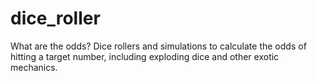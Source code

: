 # dice_roller
What are the odds? Dice rollers and simulations to calculate the odds of hitting a target number, including exploding dice and other exotic mechanics.

